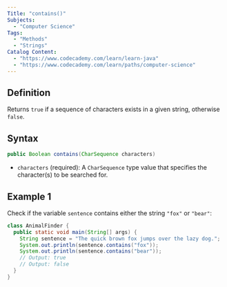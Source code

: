 ```yaml
---
Title: "contains()"
Subjects:
  - "Computer Science"
Tags:
  - "Methods"
  - "Strings"
Catalog Content:
  - "https://www.codecademy.com/learn/learn-java"
  - "https://www.codecademy.com/learn/paths/computer-science"
---
```


## Definition

Returns `true` if a sequence of characters exists in a given string, otherwise `false`.

## Syntax

```java
public Boolean contains(CharSequence characters)
```

- `characters` (required): A `CharSequence` type value that specifies the character(s) to be searched for.

## Example 1

Check if the variable `sentence` contains either the string `"fox"` or `"bear"`:

```java
class AnimalFinder {
  public static void main(String[] args) {
    String sentence = "The quick brown fox jumps over the lazy dog.";
    System.out.println(sentence.contains("fox"));
    System.out.println(sentence.contains("bear"));
    // Output: true
    // Output: false
  }
}
```
